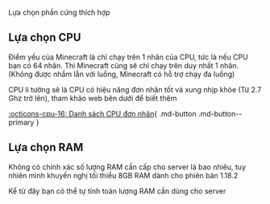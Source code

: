 Lựa chọn phần cứng thích hợp

## Lựa chọn CPU

Điểm yếu của Minecraft là chỉ chạy trên 1 nhân của CPU, tức là nếu CPU bạn có 64 nhân. Thì Minecraft cũng sẽ chỉ chạy trên duy nhất 1 nhân. (Không được nhầm lẫn với luồng, Minecraft có hỗ trợ chạy đa luồng)

CPU lí tưởng sẽ là CPU có hiệu năng đơn nhân tốt và xung nhịp khỏe (Từ 2.7 Ghz trở lên), tham khảo web bên dưới để biết thêm

[:octicons-cpu-16: Danh sách CPU đơn nhân](https://www.cpubenchmark.net/singleThread.html){ .md-button .md-button--primary }

## Lựa chọn RAM

Không có chính xác số lượng RAM cần cấp cho server là bao nhiêu, tuy nhiên mình khuyến nghị tối thiểu 8GB RAM dành cho phiên bản 1.18.2

Kể từ đây bạn có thể tự tính toán lượng RAM cần dùng cho server
